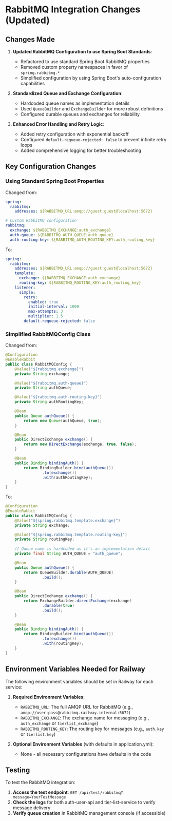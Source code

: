 # RabbitMQ Integration Changes (Updated)

## Changes Made

1. **Updated RabbitMQ Configuration to use Spring Boot Standards**:
   - Refactored to use standard Spring Boot RabbitMQ properties
   - Removed custom property namespaces in favor of `spring.rabbitmq.*`
   - Simplified configuration by using Spring Boot's auto-configuration capabilities

2. **Standardized Queue and Exchange Configuration**:
   - Hardcoded queue names as implementation details
   - Used `QueueBuilder` and `ExchangeBuilder` for more robust definitions
   - Configured durable queues and exchanges for reliability

3. **Enhanced Error Handling and Retry Logic**:
   - Added retry configuration with exponential backoff
   - Configured `default-requeue-rejected: false` to prevent infinite retry loops
   - Added comprehensive logging for better troubleshooting

## Key Configuration Changes

### Using Standard Spring Boot Properties

Changed from:
```yaml
spring:
  rabbitmq:
    addresses: ${RABBITMQ_URL:amqp://guest:guest@localhost:5672}

# Custom RabbitMQ configuration
rabbitmq:
  exchange: ${RABBITMQ_EXCHANGE:auth_exchange}
  auth-queue: ${RABBITMQ_AUTH_QUEUE:auth_queue}
  auth-routing-key: ${RABBITMQ_AUTH_ROUTING_KEY:auth_routing_key}
```

To:
```yaml
spring:
  rabbitmq:
    addresses: ${RABBITMQ_URL:amqp://guest:guest@localhost:5672}
    template:
      exchange: ${RABBITMQ_EXCHANGE:auth_exchange}
      routing-key: ${RABBITMQ_ROUTING_KEY:auth_routing_key}
    listener:
      simple:
        retry:
          enabled: true
          initial-interval: 1000
          max-attempts: 3
          multiplier: 1.5
        default-requeue-rejected: false
```

### Simplified RabbitMQConfig Class

Changed from:
```java
@Configuration
@EnableRabbit
public class RabbitMQConfig {
    @Value("${rabbitmq.exchange}")
    private String exchange;

    @Value("${rabbitmq.auth-queue}")
    private String authQueue;

    @Value("${rabbitmq.auth-routing-key}")
    private String authRoutingKey;

    @Bean
    public Queue authQueue() {
        return new Queue(authQueue, true);
    }

    @Bean
    public DirectExchange exchange() {
        return new DirectExchange(exchange, true, false);
    }

    @Bean
    public Binding bindingAuth() {
        return BindingBuilder.bind(authQueue())
                .to(exchange())
                .with(authRoutingKey);
    }
}
```

To:
```java
@Configuration
@EnableRabbit
public class RabbitMQConfig {
    @Value("${spring.rabbitmq.template.exchange}")
    private String exchange;

    @Value("${spring.rabbitmq.template.routing-key}")
    private String routingKey;
    
    // Queue name is hardcoded as it's an implementation detail
    private final String AUTH_QUEUE = "auth_queue";

    @Bean
    public Queue authQueue() {
        return QueueBuilder.durable(AUTH_QUEUE)
                .build();
    }

    @Bean
    public DirectExchange exchange() {
        return ExchangeBuilder.directExchange(exchange)
                .durable(true)
                .build();
    }

    @Bean
    public Binding bindingAuth() {
        return BindingBuilder.bind(authQueue())
                .to(exchange())
                .with(routingKey);
    }
}
```

## Environment Variables Needed for Railway

The following environment variables should be set in Railway for each service:

1. **Required Environment Variables**:
   - `RABBITMQ_URL`: The full AMQP URL for RabbitMQ (e.g., `amqp://user:pass@rabbitmq.railway.internal:5672`)
   - `RABBITMQ_EXCHANGE`: The exchange name for messaging (e.g., `auth_exchange` or `tierlist_exchange`)
   - `RABBITMQ_ROUTING_KEY`: The routing key for messages (e.g., `auth.key` or `tierlist.key`)

2. **Optional Environment Variables** (with defaults in application.yml):
   - None - all necessary configurations have defaults in the code

## Testing

To test the RabbitMQ integration:

1. **Access the test endpoint**: `GET /api/test/rabbitmq?message=YourTestMessage`
2. **Check the logs** for both auth-user-api and tier-list-service to verify message delivery
3. **Verify queue creation** in RabbitMQ management console (if accessible) 